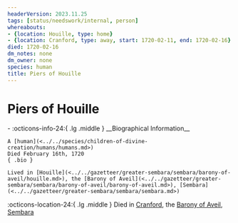 ```yaml
---
headerVersion: 2023.11.25
tags: [status/needswork/internal, person]
whereabouts:
- {location: Houille, type: home}
- {location: Cranford, type: away, start: 1720-02-11, end: 1720-02-16}
died: 1720-02-16
dm_notes: none
dm_owner: none
species: human
title: Piers of Houille
---
```

# Piers of Houille
<div class="grid cards ext-narrow-margin ext-one-column" markdown>
- :octicons-info-24:{ .lg .middle } __Biographical Information__

    A [human](<../../species/children-of-divine-creation/humans/humans.md>)  
    Died February 16th, 1720  
    { .bio }

    Lived in [Houille](<../../gazetteer/greater-sembara/sembara/barony-of-aveil/houille.md>), the [Barony of Aveil](<../../gazetteer/greater-sembara/sembara/barony-of-aveil/barony-of-aveil.md>), [Sembara](<../../gazetteer/greater-sembara/sembara/sembara.md>)
</div>

:octicons-location-24:{ .lg .middle } Died in [Cranford](<../../gazetteer/greater-sembara/sembara/barony-of-aveil/cranford.md>), the [Barony of Aveil](<../../gazetteer/greater-sembara/sembara/barony-of-aveil/barony-of-aveil.md>), [Sembara](<../../gazetteer/greater-sembara/sembara/sembara.md>)




